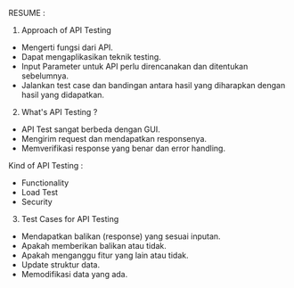 RESUME :

1. Approach of API Testing 
- Mengerti fungsi dari API. 
- Dapat mengaplikasikan teknik testing. 
- Input Parameter untuk API perlu direncanakan dan ditentukan sebelumnya. 
- Jalankan test case dan bandingan antara hasil yang diharapkan dengan hasil yang didapatkan. 

2. What's API Testing ?
- API Test sangat berbeda dengan GUI. 
- Mengirim request dan mendapatkan responsenya. 
- Memverifikasi response yang benar dan error handling. 

Kind of API Testing : 
- Functionality 
- Load Test
- Security 

3. Test Cases for API Testing 
- Mendapatkan balikan (response) yang sesuai inputan. 
- Apakah memberikan balikan atau tidak. 
- Apakah menganggu fitur yang lain atau tidak.
- Update struktur data.
- Memodifikasi data yang ada. 
